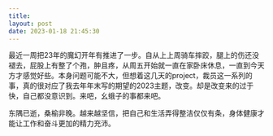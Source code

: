 ```yaml
---
title: 
layout: post
date: 2023-01-18 21:45:30
---
```



最近一周把23年的魔幻开年有推进了一步。自从上上周骑车摔跤，腿上的伤还没褪去，屁股上有整了个孢，肿且疼，从周五开始就一直在家卧床休息，一直到今天方才感觉好些。本身问题可能不大，但想着这几天的project，裁员这一系列的事，真的很对应了我去年年末写的期望的2023主题，改变。却是改变来的过于快，自己都没意识到。来吧，幺蛾子的事都来吧。

东隅已逝，桑榆非晚。越来越坚信，把自己和生活弄得整洁仅仅有条，身体健康才能让工作和奋斗更加的精力充沛。
